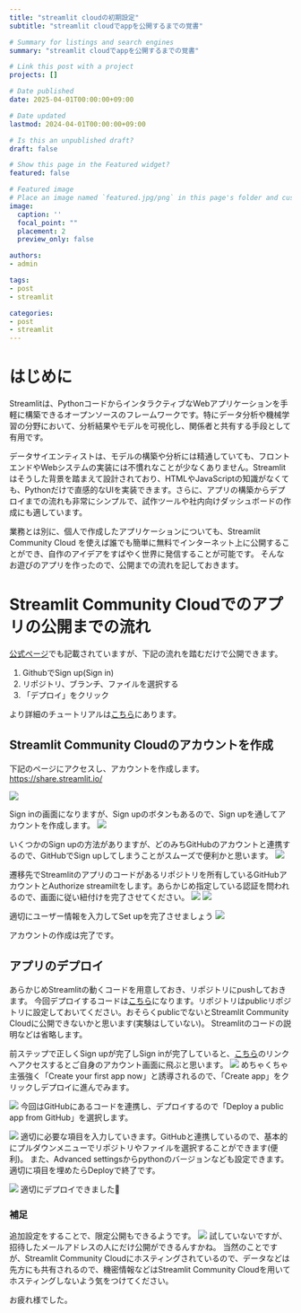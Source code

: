 ```yaml
---
title: "streamlit cloudの初期設定"
subtitle: "streamlit cloudでappを公開するまでの覚書"

# Summary for listings and search engines
summary: "streamlit cloudでappを公開するまでの覚書"

# Link this post with a project
projects: []

# Date published
date: 2025-04-01T00:00:00+09:00

# Date updated
lastmod: 2024-04-01T00:00:00+09:00

# Is this an unpublished draft?
draft: false

# Show this page in the Featured widget?
featured: false

# Featured image
# Place an image named `featured.jpg/png` in this page's folder and customize its options here.
image:
  caption: ''
  focal_point: ""
  placement: 2
  preview_only: false

authors:
- admin

tags:
- post
- streamlit

categories:
- post
- streamlit
---
```


# はじめに
Streamlitは、PythonコードからインタラクティブなWebアプリケーションを手軽に構築できるオープンソースのフレームワークです。特にデータ分析や機械学習の分野において、分析結果やモデルを可視化し、関係者と共有する手段として有用です。

データサイエンティストは、モデルの構築や分析には精通していても、フロントエンドやWebシステムの実装には不慣れなことが少なくありません。Streamlitはそうした背景を踏まえて設計されており、HTMLやJavaScriptの知識がなくても、Pythonだけで直感的なUIを実装できます。さらに、アプリの構築からデプロイまでの流れも非常にシンプルで、試作ツールや社内向けダッシュボードの作成にも適しています。

業務とは別に、個人で作成したアプリケーションについても、Streamlit Community Cloud を使えば誰でも簡単に無料でインターネット上に公開することができ、自作のアイデアをすばやく世界に発信することが可能です。
そんなお遊びのアプリを作ったので、公開までの流れを記しておきます。

# Streamlit Community Cloudでのアプリの公開までの流れ
[公式ページ](https://streamlit.io/cloud)でも記載されていますが、下記の流れを踏むだけで公開できます。

1. GithubでSign up(Sign in)
2. リポジトリ、ブランチ、ファイルを選択する
3. 「デプロイ」をクリック

より詳細のチュートリアルは[こちら](https://docs.streamlit.io/deploy/streamlit-community-cloud/get-started)にあります。

## Streamlit Community Cloudのアカウントを作成
下記のページにアクセスし、アカウントを作成します。
https://share.streamlit.io/

![](/img/streamlit_cloud/step1.png)

Sign inの画面になりますが、Sign upのボタンもあるので、Sign upを通してアカウントを作成します。
![](/img/streamlit_cloud/step2.png)

いくつかのSign upの方法がありますが、どのみちGitHubのアカウントと連携するので、GitHubでSign upしてしまうことがスムーズで便利かと思います。
![](/img/streamlit_cloud/step3.png)

遷移先でStreamlitのアプリのコードがあるリポジトリを所有しているGitHubアカウントとAuthorize streamiltをします。あらかじめ指定している認証を問われるので、画面に従い紐付けを完了させてください。
![](/img/streamlit_cloud/step4.png)
![](/img/streamlit_cloud/step5.png)

適切にユーザー情報を入力してSet upを完了させましょう
![](/img/streamlit_cloud/step6.png)

アカウントの作成は完了です。

## アプリのデプロイ
あらかじめStreamlitの動くコードを用意しておき、リポジトリにpushしておきます。
今回デプロイするコードは[こちら](https://github.com/yucho147/bosu-police)になります。リポジトリはpublicリポジトリに設定しておいてください。おそらくpublicでないとStreamlit Community Cloudに公開できないかと思います(実験はしていない)。
Streamlitのコードの説明などは省略します。

前ステップで正しくSign upが完了しSign inが完了していると、[こちら](https://share.streamlit.io/)のリンクへアクセスするとご自身のアカウント画面に飛ぶと思います。
![](/img/streamlit_cloud/step7.png)
めちゃくちゃ主張強く「Create your first app now」と誘導されるので、「Create app」をクリックしデプロイに進んでみます。

![](/img/streamlit_cloud/step8.png)
今回はGitHubにあるコードを連携し、デプロイするので「Deploy a public app from GitHub」を選択します。

![](/img/streamlit_cloud/step9.png)
適切に必要な項目を入力していきます。GitHubと連携しているので、基本的にプルダウンメニューでリポジトリやファイルを選択することができます(便利)。
また、Advanced settingsからpythonのバージョンなども設定できます。
適切に項目を埋めたらDeployで終了です。

![](/img/streamlit_cloud/step10.png)
適切にデプロイできました👏

### 補足
追加設定をすることで、限定公開もできるようです。
![](/img/streamlit_cloud/step11.png)
試していないですが、招待したメールアドレスの人にだけ公開ができるんすかね。
当然のことですが、Streamlit Community Cloudにホスティングされているので、データなどは先方にも共有されるので、機密情報などはStreamlit Community Cloudを用いてホスティングしないよう気をつけてください。

お疲れ様でした。
